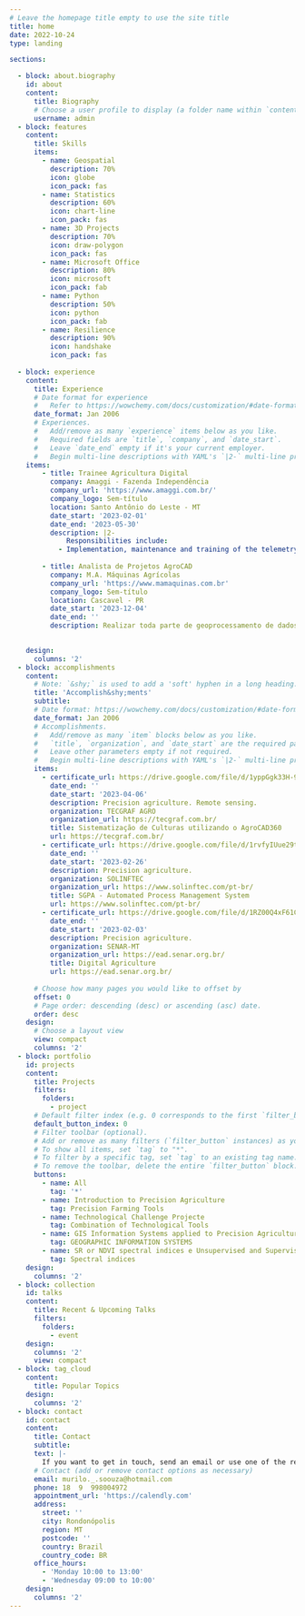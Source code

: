 ```yaml
---
# Leave the homepage title empty to use the site title
title: home
date: 2022-10-24
type: landing

sections:

  - block: about.biography
    id: about
    content:
      title: Biography
      # Choose a user profile to display (a folder name within `content/authors/`)
      username: admin
  - block: features
    content:
      title: Skills
      items:
        - name: Geospatial
          description: 70%
          icon: globe
          icon_pack: fas
        - name: Statistics
          description: 60%
          icon: chart-line
          icon_pack: fas
        - name: 3D Projects
          description: 70%
          icon: draw-polygon
          icon_pack: fas
        - name: Microsoft Office
          description: 80%
          icon: microsoft
          icon_pack: fab
        - name: Python
          description: 50%
          icon: python
          icon_pack: fab
        - name: Resilience
          description: 90%
          icon: handshake
          icon_pack: fas
    
  - block: experience
    content:
      title: Experience
      # Date format for experience
      #   Refer to https://wowchemy.com/docs/customization/#date-format
      date_format: Jan 2006
      # Experiences.
      #   Add/remove as many `experience` items below as you like.
      #   Required fields are `title`, `company`, and `date_start`.
      #   Leave `date_end` empty if it's your current employer.
      #   Begin multi-line descriptions with YAML's `|2-` multi-line prefix.
    items:
        - title: Trainee Agricultura Digital  
          company: Amaggi - Fazenda Independência
          company_url: 'https://www.amaggi.com.br/'
          company_logo: Sem-título
          location: Santo Antônio do Leste - MT
          date_start: '2023-02-01'
          date_end: '2023-05-30'
          description: |2-
              Responsibilities include:
            - Implementation, maintenance and training of the telemetry system; Planting line projects (operations traffic control); Conservation and maintenance of dangerous stations; Spray and seeder variable rate application configuration; Tool (GIS): Productivity, rain and thematic maps; Configuration and configuration of monitors; Preparation of reports and analysis of operational indicators; Fertilizer range calibration; Support spray nozzle measurement with a digital tool;
    
        - title: Analista de Projetos AgroCAD
          company: M.A. Máquinas Agrícolas
          company_url: 'https://www.mamaquinas.com.br'
          company_logo: Sem-título
          location: Cascavel - PR 
          date_start: '2023-12-04'
          date_end: ''
          description: Realizar toda parte de geoprocessamento de dados, sistemas de tráfego de maquinas agrícolas, agricultura de precisão e acompanhamento de manifestações de máquinas agrícola.
        

    design:
      columns: '2'
  - block: accomplishments
    content:
      # Note: `&shy;` is used to add a 'soft' hyphen in a long heading.
      title: 'Accomplish&shy;ments'
      subtitle:
      # Date format: https://wowchemy.com/docs/customization/#date-format
      date_format: Jan 2006
      # Accomplishments.
      #   Add/remove as many `item` blocks below as you like.
      #   `title`, `organization`, and `date_start` are the required parameters.
      #   Leave other parameters empty if not required.
      #   Begin multi-line descriptions with YAML's `|2-` multi-line prefix.
      items:
        - certificate_url: https://drive.google.com/file/d/1yppGgk33H-9vP61uUZs5wJaD-EY4aS9x/view
          date_end: ''
          date_start: '2023-04-06'
          description: Precision agriculture. Remote sensing.
          organization: TECGRAF AGRO
          organization_url: https://tecgraf.com.br/
          title: Sistematização de Culturas utilizando o AgroCAD360 
          url: https://tecgraf.com.br/
        - certificate_url: https://drive.google.com/file/d/1rvfyIUue29tVa2Hy7k0WG8n0nb2QWM8Y/view?usp=drivesdk
          date_end: ''
          date_start: '2023-02-26'
          description: Precision agriculture.
          organization: SOLINFTEC
          organization_url: https://www.solinftec.com/pt-br/
          title: SGPA - Automated Process Management System
          url: https://www.solinftec.com/pt-br/
        - certificate_url: https://drive.google.com/file/d/1RZ00Q4xF61CdHhBP260RmpYuYp9F8LL-/view
          date_end: ''
          date_start: '2023-02-03'
          description: Precision agriculture.
          organization: SENAR-MT
          organization_url: https://ead.senar.org.br/
          title: Digital Agriculture
          url: https://ead.senar.org.br/
   
      # Choose how many pages you would like to offset by
      offset: 0
      # Page order: descending (desc) or ascending (asc) date.
      order: desc
    design:
      # Choose a layout view
      view: compact
      columns: '2'
  - block: portfolio
    id: projects
    content:
      title: Projects
      filters:
        folders:
          - project
      # Default filter index (e.g. 0 corresponds to the first `filter_button` instance below).
      default_button_index: 0
      # Filter toolbar (optional).
      # Add or remove as many filters (`filter_button` instances) as you like.
      # To show all items, set `tag` to "*".
      # To filter by a specific tag, set `tag` to an existing tag name.
      # To remove the toolbar, delete the entire `filter_button` block.
      buttons:
        - name: All
          tag: '*'
        - name: Introduction to Precision Agriculture
          tag: Precision Farming Tools
        - name: Technological Challenge Projecte
          tag: Combination of Technological Tools  
        - name: GIS Information Systems applied to Precision Agriculture
          tag: GEOGRAPHIC INFORMATION SYSTEMS
        - name: SR or NDVI spectral indices e Unsupervised and Supervised Classification
          tag: Spectral indices
    design:
      columns: '2'
  - block: collection
    id: talks
    content:
      title: Recent & Upcoming Talks
      filters:
        folders:
          - event
    design:
      columns: '2'
      view: compact
  - block: tag_cloud
    content:
      title: Popular Topics
    design:
      columns: '2'
  - block: contact
    id: contact
    content:
      title: Contact
      subtitle:
      text: |-
        If you want to get in touch, send an email or use one of the resources indicated in this page.
      # Contact (add or remove contact options as necessary)
      email: murilo._.soouza@hotmail.com
      phone: 18  9  998004972
      appointment_url: 'https://calendly.com'
      address:
        street: ''
        city: Rondonópolis
        region: MT
        postcode: ''
        country: Brazil
        country_code: BR
      office_hours:
        - 'Monday 10:00 to 13:00'
        - 'Wednesday 09:00 to 10:00'
    design:
      columns: '2'
---
```

